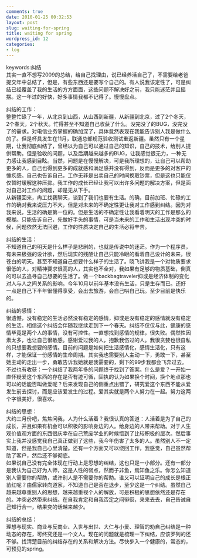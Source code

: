 ```yaml
---
comments: true
date: 2010-01-25 00:32:53
layout: post
slug: waiting-for-spring
title: waiting for spring
wordpress_id: 12
categories:
- log
---
```


keywords:纠结  
其实一直不想写2009的总结，给自己找理由，说已经养活自己了，不需要给老爸提交年中总结了，但是，有些东西还是要写个自己的。有人说我该定性了，可是纠结已经覆盖了我的生活的方方面面，这些问题不解决好之前，我只能迷茫并且摇摆。这一年过的好快，好多事情我都不记得了。慢慢盘点。  
  
纠结的工作：  
整整忙碌了一年，从北京到山西，从山西到新疆，从新疆到北京，过了2个冬天，2个春天，2个秋天。忙得甚至不知道自己收获了什么。没完没了的BUG，没完没了的需求。对电信业务掌握的确加深了，具体竟然表现在我能告诉别人我是做什么的了。但是杯具发生在11月，联通总部规范验收测试重返新疆。虽然只有一个星期，让我彻底纠结了，曾经以为自己可以通过自己的知识，自己的技术，给别人提供帮助。但是验收的问题，以及后期越来越多的BUG，让我感觉很无力，一种无力感让我感到目眩。当然，问题是在慢慢解决，可是我所理想的，让自己可以帮助更多的人，自己也得到更多的成就感和满足感并没有得到，反而是更多的对客户的愧疚感。自己也告诉自己，工作无非是出卖自己的时间换取钞票，但是这也只能仅仅暂时缓解这种压抑。我工作的成长已经让我可以出许多问题的解决方案，但是面对自己对工作的问题，却是无从下手。  
从新疆回来，冉工找我聊天，谈到了我们也要有生活。的确，目前加班、忙碌的工作的确对我来说压力不大，但是对未来的不确定性更让我对工作感到纠结。因为对我来说，生活的确是第一位的。但是生活的不确定性让我看着明天的工作是那么的模糊。只能告诉自己，先做好手头的事情，可是当未来的工作和生活出现冲突的时候，问题依然无法回避，工作的性质决定自己的生活必将辛苦。  
  
  
纠结的生活：  
不知道自己的明天是什么样子是悲剧的，也就是传说中的迷茫。作为一个程序员，有未来极强的设计欲，然后现实的残酷让自己只能冷眼的看着自己设计的未来，很苍白的明天。甚至不知道自己想要什么样子的生活了。晓飞讲我是一个对物质要求很低的人，对精神要求很高的人，其实也不全对，我如果有足够的物质基础，倒真的可以去追寻自己想要的生活了。做一个backbagtraveler抑或是经济体制的变化对人与人之间关系的影响。今年10月以前年基本没有生活，只是生存而已。还好一点是自己下半年很懂得享受，会出去旅游，会自己哄自己玩。至少目前是快乐的。  
  
  
纠结的感情：  
很遗憾，没有稳定的生活必然没有稳定的感情，抑或是没有稳定的感情就没有稳定的生活。相信这个纠结会伴随我继续走到下一个春天。纠结不仅仅与此，健康的感情毕竟是两个人的事情，没有可控性。一直想找到感情的规律，很失败。偶然性因素太多，也让自己很敏感。感谢爱过我的人，抱歉我伤过的人。我很贪婪也很自私的只想要我想要的感情。目前的问题是如何把生活感情化，感情生活化，只有这样，才能保证一份感情的生命周期。其实我也需要别人主动一下，勇敢一下，甚至她主动的走出一步，勇敢告诉我她就是我需要的，剩下的99步我都会飞奔过去。  
不过也有收获：一个纠结了我两年多的问题终于找到了答案。什么是爱？一开始一直怀疑爱这个东西的存在是否有迹可循，固执的认为如果换个时间，换个地点那也可以的话能否叫做爱呢？后来发现自己的侧重点出错了，研究爱这个东西不能从爱发生前去探讨，而是应该爱发生的过程。爱其实就是两个人努力在一起。努力这两个字很美好，很喜欢。  
  
  
纠结的思想：  
大约三月份吧，焦焦问我，人为什么活着？我很认真的答道：人活着是为了自己的成长，并且如果有机会可以积极的影响身边的人。给身边的人带来帮助。对于人生观价值观方面的东西很庆幸在自己荒废学业的时候悟到了比较积极的层次。然后事实上我并没感觉我自己真正做到了这些，我今年伤害了太多的人。虽然别人不一定知道，但是我自己心里清楚。还有一个方面又可以绕回工作，我感觉，自己虽然帮助了客户，然后还不够彻底。  
如果说自己没有完全体现在行动上是思想的纠结，这也只是一小部分。还有一部分是我认为自己好为人师，这是人性的弱点，然而子非鱼，焉知鱼之乐。你怎么知道别人需要你的帮助，或许别人是不需要你的帮助。谁又可以证明自己的成长是根正苗红呢？由儒家转向道家，不知道自己是否在退步，至少这是一个纠结。虽然自己越来越尊重别人的思想，越来越重视个人的解放，可是积极的思想依然还是存在的。冲突必然带来纠结。在自我肯定和自我否定之间徘徊，来来去去，自己告诫自己知行合一，结果变的话越来越少。  
  
  
纠结的总结：  
理想与现实、商业与反商业、入世与出世、大仁与小爱、理智的劝自己纠结是一种动态的存在，可终究还是一个文人。现在的问题就是梳理一下纠结，应该罗列的还不够。找清楚目前的纠结存在的关系和解决方法。尽快步入一个健康的，常态的，可预见的spring。
